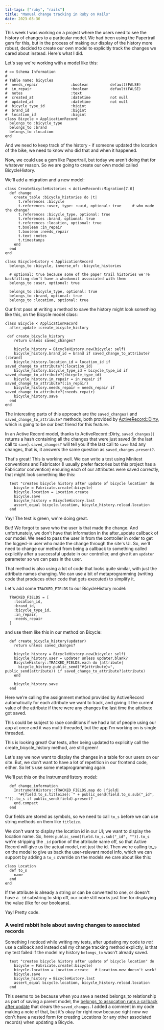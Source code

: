 ```yaml
---
til-tags: ["ruby", "rails"]
title: "Manual change tracking in Ruby on Rails"
date: 2023-03-30
---
```


This week I was working on a project where the users need to see the history of changes to a particular model. We had been using the Papertrail gem for this, but in the process of making our display of the history more robust, decided to create our own model to explicitly track the changes we cared about instead. Here's what I did.

Let's say we're working with a model like this: 

```
# == Schema Information
#
# Table name: bicycles
#  needs_repair               :boolean          default(FALSE)
#  in_repair                  :boolean          default(FALSE)
#  notes                      :text
#  created_at                 :datetime         not null
#  updated_at                 :datetime         not null
#  bicycle_type_id            :bigint
#  brand_id                   :bigint
#  location_id                :bigint
class Bicycle < ApplicationRecord
  belongs_to :bicycle_type
  belongs_to :brand
  belongs_to :location
end
```

And we need to keep track of the history - if someone updated the location of the bike, we need to know who did that and when it happened. 

Now, we could use a gem like Papertrail, but today we aren't doing that for whatever reason. So we are going to create our own model called BicycleHistory. 

We'll add a migration and a new model: 

```
class CreateBicycleHistories < ActiveRecord::Migration[7.0]
  def change
    create_table :bicycle_histories do |t|
      t.references :bicycle
      t.references :user, type: :uuid, optional: true     # who made the change?
      t.references :bicycle_type, optional: true
      t.references :brand, optional: true
      t.references :location, optional: true
      t.boolean :in_repair
      t.boolean :needs_repair
      t.text :notes
      t.timestamps
    end
  end
end
```

```
class BicycleHistory < ApplicationRecord
  belongs_to :bicycle, inverse_of: :bicycle_histories

  # optional: true because some of the paper trail histories we're backfilling don't have a whodunnit associated with them
  belongs_to :user, optional: true

  belongs_to :bicycle_type, optional: true
  belongs_to :brand, optional: true
  belongs_to :location, optional: true
```

Our first pass at writing a method to save the history might look something like this, on the Bicycle model class: 

```
class Bicycle < ApplicationRecord
  after_update :create_bicycle_history

 def create_bicycle_history
    return unless saved_changes?

    bicycle_history = BicycleHistory.new(bicycle: self)
    bicycle_history.brand_id = brand if saved_change_to_attribute?(:brand)
    bicycle_history.location_id = location_id if saved_change_to_attribute?(:location_id)
    bicycle_history.bicycle_type_id = bicycle_type_id if saved_change_to_attribute?(:bicycle_type_id)
    bicycle_history.in_repair = in_repair if saved_change_to_attribute?(:in_repair)
    bicycle_history.needs_repair = needs_repair if saved_change_to_attribute?(:needs_repair)
    bicycle_history.save
  end
end
```

The interesting parts of this approach are the `saved_changes?` and `saved_change_to_attribute?` methods, both provided by [ActiveRecord::Dirty](https://api.rubyonrails.org/classes/ActiveRecord/AttributeMethods/Dirty.html), which is going to be our best friend for this feature. 

In an Active Record model, thanks to ActiveRecord::Dirty, `saved_changes()` returns a hash containing all the changes that were just saved (in the last call to `save`). `saved_changes?` will tell you if the last call to `save` had any changes, that is, it answers the same question as `saved_changes.present?`. 

That's great! This is working well. We can write a test using Minitest conventions and Fabricator (I usually prefer factories but this project has a Fabricator convention) ensuring each of our attributes were saved correctly, that might look something like this: 

```
  test "creates bicycle history after update of bicycle location" do
    bicycle = Fabricate.create(:bicycle)
    bicycle.location = Location.create
    bicycle.save
    bicycle_history = BicycleHistory.last
    assert_equal bicycle.location, bicycle_history.reload.location
  end
  ```

Yay! The test is green, we're doing great.

But! We forgot to save who the user is that made the change. And unfortunately, we don't have that information in the after_update callback of our model. We need to pass the user in from the controller in order to get the logged-in user who made the change through the site's UI. So, we'll need to change our method from being a callback to something called explicitly after a successful update in our controller, and give it an `updater` parameter so we can pass in the user.

That method is also using a lot of code that looks quite similar, with just the attribute names changing. We can use a bit of metaprogramming (writing code that produces other code that gets executed) to simplify it. 

Let's add some `TRACKED_FIELDS` to our BicycleHistory model: 
```
  TRACKED_FIELDS = [
    :location_id,
    :brand_id,
    :bicycle_type_id,
    :in_repair,
    :needs_repair
  ]    
```
and use them like this in our method on Bicycle: 
```
  def create_bicycle_history(updater)
    return unless saved_changes?

    bicycle_history = BicycleHistory.new(bicycle: self)
    bicycle_history.user = updater unless updater.blank?
    BicycleHistory::TRACKED_FIELDS.each do |attribute|
      bicycle_history.public_send("#{attribute}=", public_send(attribute)) if saved_change_to_attribute?(attribute)
    end

    bicycle_history.save
  end
  ```

Here we're calling the assignment method provided by ActiveRecord automatically for each attribute we want to track, and giving it the current value of the attribute if there were any changes the last time the attribute got saved.

This could be subject to race conditions if we had a lot of people using our app at once and it was multi-threaded, but the app I'm working on is single threaded.

This is looking great! Our tests, after being updated to explicitly call the create_bicycle_history method, are still green!

Let's say we now want to display the changes in a table for our users on our site. But, we don't want to have a lot of repetition in our frontend code, either. So let's use some metaprogramming again. 

We'll put this on the InstrumentHistory model: 
```
  def change_information
    InstrumentHistory::TRACKED_FIELDS.map do |field|
      "#{field.to_s.titleize}: " + public_send(field.to_s.sub("_id", "")).to_s if public_send(field).present?
    end.compact
  end
```

Our fields are stored as symbols, so we need to call `to_s` before we can use string methods on them like `titleize`. 

We don't want to display the location id in our UI; we want to display the location name. So, here: `public_send(field.to_s.sub("_id", "")).to_s` we're stripping the `_id` portion of the attribute name off, so that Active Record will give us the actual model, not just the id. Then we're calling to_s on the model to give us back the user-relevant model info, which we can support by adding a `to_s` override on the models we care about like this: 

```
class Location
  def to_s
    name
  end
end
```

If the attribute is already a string or can be converted to one, or doesn't have a `_id` substring to strip off, our code still works just fine for displaying the value (like for our booleans). 

Yay! Pretty code. 


### A weird rabbit hole about saving changes to associated records

Something I noticed while writing my tests, after updating my code to _not_ use a callback and instead call my change tracking method explictly, is that my test failed if the model my history `belongs_to` wasn't already saved.

```
  test "creates bicycle history after update of bicycle location" do
    bicycle = Fabricate.create(:bicycle)
    bicycle.location = Location.create   # Location.new doesn't work!
    bicycle.save
    bicycle_history = BicycleHistory.last
    assert_equal bicycle.location, bicycle_history.reload.location
  end
```

This seems to be because when you save a nested belongs_to relationship as part of saving a parent model, the [belongs_to assocation runs a callback after update](https://github.com/rails/rails/blob/7-0-stable/activerecord/lib/active_record/associations/builder/belongs_to.rb#L83-L97) that clears the `saved_changes`. I added a comment in my code making a note of that, but it's okay for right now because right now we don't have a nested form for creating Locations (or any other associated records) when updating a Bicycle. 
